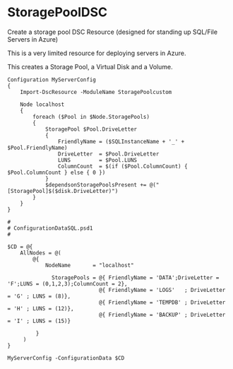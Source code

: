 # StoragePoolDSC
Create a storage pool DSC Resource (designed for standing up SQL/File Servers in Azure)

This is a very limited resource for deploying servers in Azure.

This creates a Storage Pool, a Virtual Disk and a Volume.

````
Configuration MyServerConfig 
{ 
    Import-DscResource -ModuleName StoragePoolcustom 
 
    Node localhost 
    { 
        foreach ($Pool in $Node.StoragePools) 
        { 
            StoragePool $Pool.DriveLetter 
            { 
                FriendlyName = ($SQLInstanceName + '_' + $Pool.FriendlyName) 
                DriveLetter  = $Pool.DriveLetter 
                LUNS         = $Pool.LUNS 
                ColumnCount  = $(if ($Pool.ColumnCount) { $Pool.ColumnCount } else { 0 }) 
            } 
            $dependsonStoragePoolsPresent += @("[StoragePool]$($disk.DriveLetter)") 
        } 
    } 
} 
 
# 
# ConfigurationDataSQL.psd1 
# 
 
$CD = @{  
    AllNodes = @(  
        @{  
            NodeName       = "localhost"  
     
              StoragePools = @{ FriendlyName = 'DATA';DriveLetter = 'F';LUNS = (0,1,2,3);ColumnCount = 2}, 
                             @{ FriendlyName = 'LOGS'   ; DriveLetter = 'G' ; LUNS = (8)}, 
                             @{ FriendlyName = 'TEMPDB' ; DriveLetter = 'H' ; LUNS = (12)}, 
                             @{ FriendlyName = 'BACKUP' ; DriveLetter = 'I' ; LUNS = (15)} 
                             
         } 
     ) 
} 
     
MyServerConfig -ConfigurationData $CD 
````
